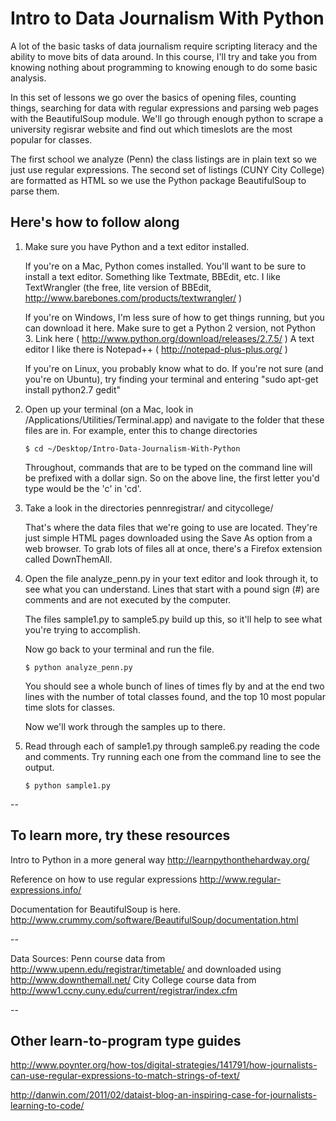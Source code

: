 Intro to Data Journalism With Python
====================================

A lot of the basic tasks of data journalism require scripting literacy and the ability to move bits of data around. In this course, I'll try and take you from knowing nothing about programming to knowing enough to do some basic analysis.

In this set of lessons we go over the basics of opening files, counting things, searching for data with regular expressions and parsing web pages with the BeautifulSoup module.
We'll go through enough python to scrape a university regisrar website and find out which timeslots are the most popular for classes.

The first school we analyze (Penn) the class listings are in plain text so we just use regular expressions.
The second set of listings (CUNY City College) are formatted as HTML so we use the Python package BeautifulSoup to parse them.

Here's how to follow along
--------------------------

1.    Make sure you have Python and a text editor installed.
        
      If you're on a Mac, Python comes installed. You'll want to be sure to install a text editor. Something like Textmate, BBEdit, etc. I like TextWrangler (the free, lite version of BBEdit, http://www.barebones.com/products/textwrangler/ )

      If you're on Windows, I'm less sure of how to get things running, but you can download it here. Make sure to get a Python 2 version, not Python 3. Link here ( http://www.python.org/download/releases/2.7.5/ ) A text editor I like there is Notepad++ ( http://notepad-plus-plus.org/ )

      If you're on Linux, you probably know what to do. If you're not sure (and you're on Ubuntu), try finding your terminal and entering "sudo apt-get install python2.7 gedit"


2.    Open up your terminal (on a Mac, look in /Applications/Utilities/Terminal.app) and navigate to the folder that these files are in. For example, enter this to change directories

      `$ cd ~/Desktop/Intro-Data-Journalism-With-Python`

      Throughout, commands that are to be typed on the command line will be prefixed with a dollar sign. So on the above line, the first letter you'd type would be the 'c' in 'cd'.

3.    Take a look in the directories pennregistrar/ and citycollege/

      That's where the data files that we're going to use are located. They're just simple HTML pages downloaded using the Save As option from a web browser. To grab lots of files all at once, there's a Firefox extension called DownThemAll.

4.    Open the file analyze_penn.py in your text editor and look through it, to see what you can understand.
Lines that start with a pound sign (#) are comments and are not executed by the computer.

      The files sample1.py to sample5.py build up this, so it'll help to see what you're trying to accomplish.

      Now go back to your terminal and run the file.

      `$ python analyze_penn.py`

      You should see a whole bunch of lines of times fly by and at the end two lines with the number of total classes found, and the top 10 most popular time slots for classes.

      Now we'll work through the samples up to there.

5.    Read through each of sample1.py through sample6.py reading the code and comments. Try running each one from the command line to see the output.

      `$ python sample1.py`

--

To learn more, try these resources
----------------------------------

Intro to Python in a more general way
http://learnpythonthehardway.org/

Reference on how to use regular expressions
http://www.regular-expressions.info/

Documentation for BeautifulSoup is here.
http://www.crummy.com/software/BeautifulSoup/documentation.html

--

Data Sources:
Penn course data from http://www.upenn.edu/registrar/timetable/ and downloaded using http://www.downthemall.net/
City College course data from http://www1.ccny.cuny.edu/current/registrar/index.cfm

--

Other learn-to-program type guides
-----------------------------

http://www.poynter.org/how-tos/digital-strategies/141791/how-journalists-can-use-regular-expressions-to-match-strings-of-text/

http://danwin.com/2011/02/dataist-blog-an-inspiring-case-for-journalists-learning-to-code/

